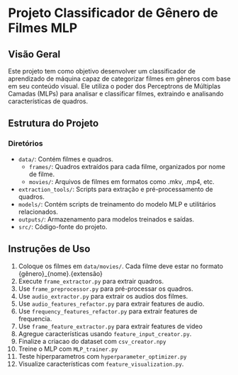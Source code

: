 # Projeto Classificador de Gênero de Filmes MLP

## Visão Geral
Este projeto tem como objetivo desenvolver um classificador de aprendizado de máquina capaz de categorizar filmes em gêneros com base em seu conteúdo visual. Ele utiliza o poder dos Perceptrons de Múltiplas Camadas (MLPs) para analisar e classificar filmes, extraindo e analisando características de quadros.

## Estrutura do Projeto

### Diretórios
- `data/`: Contém filmes e quadros.
  - `frames/`: Quadros extraídos para cada filme, organizados por nome de filme.
  - `movies/`: Arquivos de filmes em formatos como .mkv, .mp4, etc.
- `extraction_tools/`: Scripts para extração e pré-processamento de quadros.
- `models/`: Contém scripts de treinamento do modelo MLP e utilitários relacionados.
- `outputs/`: Armazenamento para modelos treinados e saídas.
- `src/`: Código-fonte do projeto.

## Instruções de Uso

1. Coloque os filmes em `data/movies/`. Cada filme deve estar no formato {gênero}_{nome}.{extensão}
2. Execute `frame_extractor.py` para extrair quadros.
3. Use `frame_preprocessor.py` para pré-processar os quadros.
4. Use `audio_extractor.py` para extrair os audios dos filmes.
5. Use `audio_features_refactor.py` para extrair features de audio.
6. Use `frequency_features_refactor.py` para extrair features de frequencia.
7. Use `frame_feature_extractor.py` para extrair features de video
8. Agregue características usando `feature_input_creator.py`.
9. Finalize a criacao do dataset com `csv_creator.npy`
10. Treine o MLP com `MLP_trainer.py`
11. Teste hiperparametros com `hyperparameter_optimizer.py`
12. Visualize características com `feature_visualization.py`.
